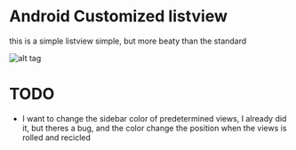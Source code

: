# Android Customized listview

this is a simple listview simple, but more beaty than the standard

![alt tag](https://github.com/caiquecsx/Android-ListView/blob/master/device-2016-04-13-140736.png?raw=true)

# TODO
 - I want to change the sidebar color of predetermined views, I already did it, but theres a bug, and the color change the position when the views is rolled and recicled


